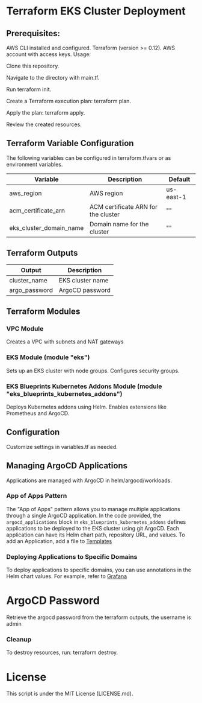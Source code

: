 # Terraform EKS Cluster Deployment
## Prerequisites:

AWS CLI installed and configured.
Terraform (version >= 0.12).
AWS account with access keys.
Usage:

Clone this repository.

Navigate to the directory with main.tf.

Run terraform init.

Create a Terraform execution plan: terraform plan.

Apply the plan: terraform apply.

Review the created resources.

## Terraform Variable Configuration

The following variables can be configured in terraform.tfvars or as environment variables.

| Variable | Description | Default |
| --- | --- | --- |
| aws_region | AWS region | us-east-1 |
| acm_certificate_arn | ACM certificate ARN for the cluster | "" |
| eks_cluster_domain_name | Domain name for the cluster | "" |

## Terraform Outputs

| Output | Description |
| --- | --- |
| cluster_name | EKS cluster name |
| argo_password | ArgoCD password |

## Terraform Modules
### VPC Module
Creates a VPC with subnets and NAT gateways

### EKS Module (module "eks")
Sets up an EKS cluster with node groups.
Configures security groups.

### EKS Blueprints Kubernetes Addons Module (module "eks_blueprints_kubernetes_addons")
Deploys Kubernetes addons using Helm.
Enables extensions like Prometheus and ArgoCD.

## Configuration
Customize settings in variables.tf as needed.

## Managing ArgoCD Applications
Applications are managed with ArgoCD in helm/argocd/workloads.

### App of Apps Pattern

The "App of Apps" pattern allows you to manage multiple applications through a single ArgoCD application. In the code provided, the `argocd_applications` block in `eks_blueprints_kubernetes_addons` defines applications to be deployed to the EKS cluster using git ArgoCD. Each application can have its Helm chart path, repository URL, and values.
To add an Application, add a file to [Templates](./helm/argocd/workloads/templates)

### Deploying Applications to Specific Domains

To deploy applications to specific domains, you can use annotations in the Helm chart values. For example, refer to [Grafana](./helm/argocd/workloads/templates/grafana.yaml)

# ArgoCD Password
Retrieve the argocd password from the terraform outputs, the username is admin

### Cleanup
To destroy resources, run: terraform destroy.

# License
This script is under the MIT License (LICENSE.md).
